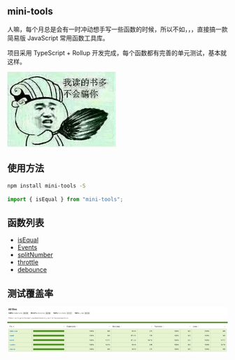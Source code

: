 ## mini-tools

人嘛，每个月总是会有一时冲动想手写一些函数的时候，所以不如，，，直接搞一款简易版 JavaScript 常用函数工具库。

项目采用 TypeScript + Rollup 开发完成，每个函数都有完善的单元测试，基本就这样。

<img src="public/knowledge.gif" />

## 使用方法

```sh
npm install mini-tools -S
```

```js
import { isEqual } from "mini-tools";
```

## 函数列表

- <a href="https://github.com/kyleezhang/mini-tools/blob/master/lib/equal/README.md">isEqual</a>
- <a href="https://github.com/kyleezhang/mini-tools/blob/master/lib/event/README.md">Events</a>
- <a href="https://github.com/kyleezhang/mini-tools/blob/master/lib/number/README.md">splitNumber</a>
- <a href="https://github.com/kyleezhang/mini-tools/blob/master/lib/throttle/README.md">throttle</a>
- <a href="https://github.com/kyleezhang/mini-tools/blob/master/lib/debounce/README.md">debounce</a>

## 测试覆盖率

<img src="public/coverage.jpg">
